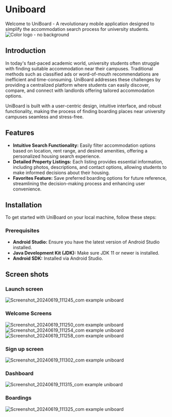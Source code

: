 # Uniboard

Welcome to UniBoard - A revolutionary mobile application designed to simplify the accommodation search process for university students.
![Color logo - no background](https://github.com/bhashanasirimanna/Uniboard-android-app/assets/146844863/9701eabe-44e6-4d97-9905-b14656b4bf8f)

## Introduction

In today's fast-paced academic world, university students often struggle with finding suitable accommodation near their campuses. Traditional methods such as classified ads or word-of-mouth recommendations are inefficient and time-consuming. UniBoard addresses these challenges by providing a centralized platform where students can easily discover, compare, and connect with landlords offering tailored accommodation options.

UniBoard is built with a user-centric design, intuitive interface, and robust functionality, making the process of finding boarding places near university campuses seamless and stress-free.

## Features

- **Intuitive Search Functionality:** Easily filter accommodation options based on location, rent range, and desired amenities, offering a personalized housing search experience.
- **Detailed Property Listings:** Each listing provides essential information, including photos, descriptions, and contact options, allowing students to make informed decisions about their housing.
- **Favorites Feature:** Save preferred boarding options for future reference, streamlining the decision-making process and enhancing user convenience.

## Installation
To get started with UniBoard on your local machine, follow these steps:

### Prerequisites
- **Android Studio:** Ensure you have the latest version of Android Studio installed.
- **Java Development Kit (JDK):** Make sure JDK 11 or newer is installed.
- **Android SDK:** Installed via Android Studio.

## Screen shots

### Launch screen
![Screenshot_20240619_111245_com example uniboard](https://github.com/bhashanasirimanna/Uniboard-android-app/assets/146844863/778c5022-17a3-4870-862d-1ee40ef21b4e)

### Welcome Screens
![Screenshot_20240619_111250_com example uniboard](https://github.com/bhashanasirimanna/Uniboard-android-app/assets/146844863/e82a6d73-a5e9-4336-b55d-4e4cd575f4b2)
![Screenshot_20240619_111254_com example uniboard](https://github.com/bhashanasirimanna/Uniboard-android-app/assets/146844863/9c4f5804-2af9-4d56-8832-ab0f214ba268)
![Screenshot_20240619_111258_com example uniboard](https://github.com/bhashanasirimanna/Uniboard-android-app/assets/146844863/94e420c4-c744-4a10-8fc5-35aa3383b447)

### Sign up screen
![Screenshot_20240619_111302_com example uniboard](https://github.com/bhashanasirimanna/Uniboard-android-app/assets/146844863/350f0895-bfe8-44d9-9f55-9370159653de)

### Dashboard
![Screenshot_20240619_111315_com example uniboard](https://github.com/bhashanasirimanna/Uniboard-android-app/assets/146844863/27172796-517c-48a1-988e-d402d34e498c)

### Boardings
![Screenshot_20240619_111325_com example uniboard](https://github.com/bhashanasirimanna/Uniboard-android-app/assets/146844863/386fb140-91dc-44c8-baeb-b4ac07c81f03)







